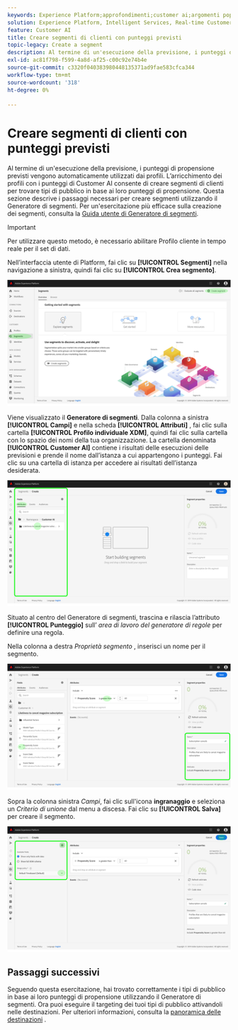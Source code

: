```yaml
---
keywords: Experience Platform;approfondimenti;customer ai;argomenti popolari;segmenti di customer ai
solution: Experience Platform, Intelligent Services, Real-time Customer Data Platform
feature: Customer AI
title: Creare segmenti di clienti con punteggi previsti
topic-legacy: Create a segment
description: Al termine di un'esecuzione della previsione, i punteggi di propensione previsti vengono automaticamente utilizzati dai profili. L’arricchimento dei profili con i punteggi di Customer AI consente di creare segmenti di clienti per trovare tipi di pubblico in base ai loro punteggi di propensione. Questa sezione descrive i passaggi necessari per creare segmenti utilizzando il Generatore di segmenti.
exl-id: ac81f798-f599-4a8d-af25-c00c92e74b4e
source-git-commit: c3320f040383980448135371ad9fae583cfca344
workflow-type: tm+mt
source-wordcount: '318'
ht-degree: 0%

---
```


# Creare segmenti di clienti con punteggi previsti

Al termine di un&#39;esecuzione della previsione, i punteggi di propensione previsti vengono automaticamente utilizzati dai profili. L’arricchimento dei profili con i punteggi di Customer AI consente di creare segmenti di clienti per trovare tipi di pubblico in base ai loro punteggi di propensione. Questa sezione descrive i passaggi necessari per creare segmenti utilizzando il Generatore di segmenti. Per un&#39;esercitazione più efficace sulla creazione dei segmenti, consulta la [Guida utente di Generatore di segmenti](../../../segmentation/ui/segment-builder.md).

>[!IMPORTANT]
>
>Per utilizzare questo metodo, è necessario abilitare Profilo cliente in tempo reale per il set di dati.

Nell’interfaccia utente di Platform, fai clic su **[!UICONTROL Segmenti]** nella navigazione a sinistra, quindi fai clic su **[!UICONTROL Crea segmento]**.

![](../images/user-guide/segments.png)

Viene visualizzato il **Generatore di segmenti**. Dalla colonna a sinistra **[!UICONTROL Campi]** e nella scheda **[!UICONTROL Attributi]** , fai clic sulla cartella **[!UICONTROL Profilo individuale XDM]**, quindi fai clic sulla cartella con lo spazio dei nomi della tua organizzazione. La cartella denominata **[!UICONTROL Customer AI]** contiene i risultati delle esecuzioni delle previsioni e prende il nome dall’istanza a cui appartengono i punteggi. Fai clic su una cartella di istanza per accedere ai risultati dell’istanza desiderata.

![](../images/user-guide/results.png)

Situato al centro del Generatore di segmenti, trascina e rilascia l’attributo **[!UICONTROL Punteggio]** sull’ *area di lavoro del generatore di regole* per definire una regola.

Nella colonna a destra *Proprietà segmento* , inserisci un nome per il segmento.

![](../images/user-guide/properties.png)

Sopra la colonna sinistra *Campi*, fai clic sull&#39;icona **ingranaggio** e seleziona un *Criterio di unione* dal menu a discesa. Fai clic su **[!UICONTROL Salva]** per creare il segmento.

![](../images/user-guide/merge_policy.png)

## Passaggi successivi

Seguendo questa esercitazione, hai trovato correttamente i tipi di pubblico in base ai loro punteggi di propensione utilizzando il Generatore di segmenti. Ora puoi eseguire il targeting dei tuoi tipi di pubblico attivandoli nelle destinazioni. Per ulteriori informazioni, consulta la [panoramica delle destinazioni](../../../destinations/home.md) .
